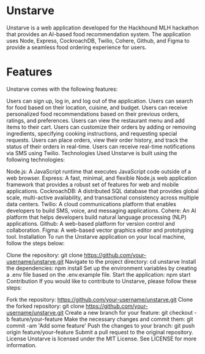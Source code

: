 # Unstarve
Unstarve is a web application developed for the Hackhound MLH hackathon that provides an AI-based food recommendation system. The application uses Node, Express, CockroachDB, Twilio, Cohere, Github, and Figma to provide a seamless food ordering experience for users.

# Features
Unstarve comes with the following features:

Users can sign up, log in, and log out of the application.
Users can search for food based on their location, cuisine, and budget.
Users can receive personalized food recommendations based on their previous orders, ratings, and preferences.
Users can view the restaurant menu and add items to their cart.
Users can customize their orders by adding or removing ingredients, specifying cooking instructions, and requesting special requests.
Users can place orders, view their order history, and track the status of their orders in real-time.
Users can receive real-time notifications via SMS using Twilio.
Technologies Used
Unstarve is built using the following technologies:

Node.js: A JavaScript runtime that executes JavaScript code outside of a web browser.
Express: A fast, minimal, and flexible Node.js web application framework that provides a robust set of features for web and mobile applications.
CockroachDB: A distributed SQL database that provides global scale, multi-active availability, and transactional consistency across multiple data centers.
Twilio: A cloud communications platform that enables developers to build SMS, voice, and messaging applications.
Cohere: An AI platform that helps developers build natural language processing (NLP) applications.
Github: A web-based platform for version control and collaboration.
Figma: A web-based vector graphics editor and prototyping tool.
Installation
To run the Unstarve application on your local machine, follow the steps below:

Clone the repository: git clone https://github.com/your-username/unstarve.git
Navigate to the project directory: cd unstarve
Install the dependencies: npm install
Set up the environment variables by creating a .env file based on the .env.example file.
Start the application: npm start
Contribution
If you would like to contribute to Unstarve, please follow these steps:

Fork the repository: https://github.com/your-username/unstarve.git
Clone the forked repository: git clone https://github.com/your-username/unstarve.git
Create a new branch for your feature: git checkout -b feature/your-feature
Make the necessary changes and commit them: git commit -am 'Add some feature'
Push the changes to your branch: git push origin feature/your-feature
Submit a pull request to the original repository.
License
Unstarve is licensed under the MIT License. See LICENSE for more information.
